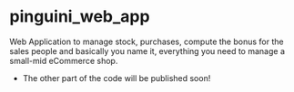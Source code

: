 # pinguini_web_app
Web Application to manage stock, purchases, compute the bonus for the sales people and basically you name it, everything you need to manage a small-mid eCommerce shop.


- The other part of the code will be published soon!

